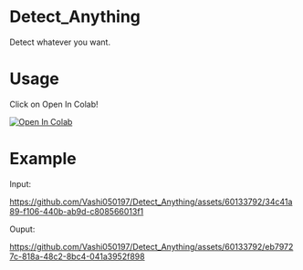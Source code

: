 # Detect_Anything
Detect whatever you want.

# Usage
Click on Open In Colab!

[![Open In Colab](https://colab.research.google.com/assets/colab-badge.svg)](https://colab.research.google.com/drive/1sn1vcE_4b7tCRJpR8wIEtzl_kOxbSVvL?usp=sharing)

# Example

 Input:
 

https://github.com/Vashi050197/Detect_Anything/assets/60133792/34c41a89-f106-440b-ab9d-c808566013f1

 Ouput:



https://github.com/Vashi050197/Detect_Anything/assets/60133792/eb79727c-818a-48c2-8bc4-041a3952f898





 


 
